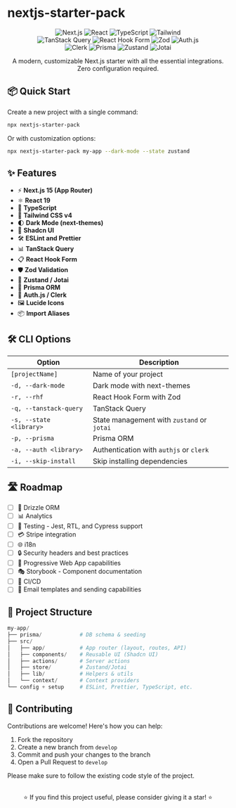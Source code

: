 # nextjs-starter-pack

<div align="center">
  <img src="https://img.shields.io/badge/Next.js-15.0-black?style=for-the-badge&logo=next.js" alt="Next.js" />
  <img src="https://img.shields.io/badge/React-19.0-blue?style=for-the-badge&logo=react" alt="React" />
  <img src="https://img.shields.io/badge/TypeScript-5.x-3178C6?style=for-the-badge&logo=typescript" alt="TypeScript" />
  <img src="https://img.shields.io/badge/Tailwind-4.x-38B2AC?style=for-the-badge&logo=tailwind-css" alt="Tailwind" />
  <br />
  <img src="https://img.shields.io/badge/TanStack_Query-5.x-FF4154?style=for-the-badge&logo=reactquery" alt="TanStack Query" />
  <img src="https://img.shields.io/badge/React_Hook_Form-7.x-EC5990?style=for-the-badge&logo=react-hook-form" alt="React Hook Form" />
  <img src="https://img.shields.io/badge/Zod-3.x-3068B7?style=for-the-badge&logo=zod" alt="Zod" />
  <img src="https://img.shields.io/badge/Auth.js-5.x-fb7d05?style=for-the-badge" alt="Auth.js" />
  <br />
  <img src="https://img.shields.io/badge/Clerk-6.x-aa9dec?style=for-the-badge&logo=clerk" alt="Clerk" />
  <img src="https://img.shields.io/badge/Prisma-6.7-0a3953?style=for-the-badge&logo=prisma" alt="Prisma" />
  <img src="https://img.shields.io/badge/Zustand-5.x-433e38?style=for-the-badge" alt="Zustand" />
  <img src="https://img.shields.io/badge/Jotai-2.x-f2f2f2?style=for-the-badge" alt="Jotai" />
</div>

<p align="center">
  A modern, customizable Next.js starter with all the essential integrations. Zero configuration required.
</p>

## 📦 Quick Start

Create a new project with a single command:

```bash
npx nextjs-starter-pack
```

Or with customization options:

```bash
npx nextjs-starter-pack my-app --dark-mode --state zustand
```

## ✨ Features

- ⚡️ **Next.js 15 (App Router)**
- ⚛️ **React 19**
- 🔷 **TypeScript**
- 🎨 **Tailwind CSS v4**
- 🌓 **Dark Mode (next-themes)**
- 🧩 **Shadcn UI**
- 🛠️ **ESLint and Prettier**
- 📊 **TanStack Query**
- 📋 **React Hook Form**
- 🛡️ **Zod Validation**
- 🔄 **Zustand / Jotai**
- 📁 **Prisma ORM**
- 🔐 **Auth.js / Clerk**
- 🖼️ **Lucide Icons**
- 📦 **Import Aliases**

## 🛠️ CLI Options

| Option                  | Description                                |
| ----------------------- | ------------------------------------------ |
| `[projectName]`         | Name of your project                       |
| `-d, --dark-mode`       | Dark mode with next-themes                 |
| `-r, --rhf`             | React Hook Form with Zod                   |
| `-q, --tanstack-query`  | TanStack Query                             |
| `-s, --state <library>` | State management with `zustand` or `jotai` |
| `-p, --prisma`          | Prisma ORM                                 |
| `-a, --auth <library>`  | Authentication with `authjs` or `clerk`    |
| `-i, --skip-install`    | Skip installing dependencies               |

## 🛣️ Roadmap

- [ ] 📁 Drizzle ORM
- [ ] 📊 Analytics
- [ ] 🧪 Testing - Jest, RTL, and Cypress support
- [ ] 💳 Stripe integration
- [ ] 🌐 i18n
- [ ] 🔒 Security headers and best practices
- [ ] 📱 Progressive Web App capabilities
- [ ] 🎭 Storybook - Component documentation
- [ ] 🔄 CI/CD
- [ ] 📧 Email templates and sending capabilities

## 📁 Project Structure

```py
my-app/
├── prisma/            # DB schema & seeding
├── src/
│   ├── app/           # App router (layout, routes, API)
│   ├── components/    # Reusable UI (Shadcn UI)
│   ├── actions/       # Server actions
│   ├── store/         # Zustand/Jotai
│   ├── lib/           # Helpers & utils
│   └── context/       # Context providers
└── config + setup     # ESLint, Prettier, TypeScript, etc.
```

## 👥 Contributing

Contributions are welcome! Here's how you can help:

1. Fork the repository
2. Create a new branch from `develop`
3. Commit and push your changes to the branch
4. Open a Pull Request to `develop`

Please make sure to follow the existing code style of the project.
<br/>
<br/>

<p align="center">
  ⭐ If you find this project useful, please consider giving it a star! ⭐
</p>
